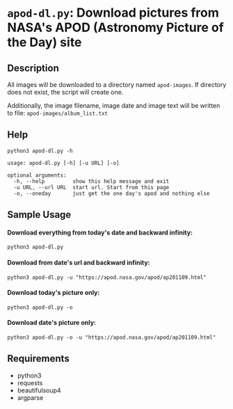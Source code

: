 # `apod-dl.py`:  Download pictures from NASA's APOD (Astronomy Picture of the Day) site

## Description

All images will be downloaded to a directory named `apod-images`.  If directory does not exist, the script will create one.

Additionally, the image filename, image date and image text will be written to file: `apod-images/album_list.txt`


## Help
```shell
python3 apod-dl.py -h

usage: apod-dl.py [-h] [-u URL] [-o]

optional arguments:
  -h, --help         show this help message and exit
  -u URL, --url URL  start url. Start from this page
  -o, --oneday       just get the one day's apod and nothing else
```

## Sample Usage
#### Download everything from today's date and backward infinity:
```shell
python3 apod-dl.py 
```

#### Download from date's url and backward infinity:
```shell
python3 apod-dl.py -u "https://apod.nasa.gov/apod/ap201109.html"
```

#### Download today's picture only:
```shell
python3 apod-dl.py -o
```

#### Download date's picture only:
```shell
python3 apod-dl.py -o -u "https://apod.nasa.gov/apod/ap201109.html"
```

## Requirements
- python3
- requests
- beautifulsoup4
- argparse


